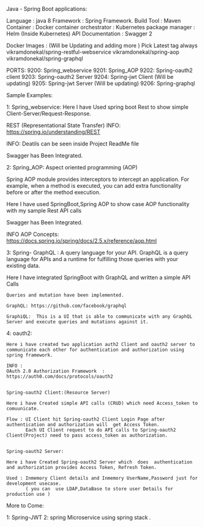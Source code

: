 Java - Spring Boot applications:


Language : java 8
Framework : Spring Framework.
Build Tool : Maven
Container : Docker
container orchestrator : Kubernetes
package manager : Helm (Inside Kubernetes)
API Documentation : Swagger 2

Docker Images : (Will be Updating and adding more ) Pick Latest tag always
 vikramdonekal/spring-restful-webservice
 vikramdonekal/spring-aop
 vikramdonekal/spring-graphql
 
PORTS:
9200: Spring_webservice
9201: Spring_AOP
9202: Spring-oauth2 client
9203: Spring-oauth2 Server
9204: Spring-jwt Client (Will be updating)
9205: Spring-jwt Server (Will be updating)
9206: Spring-graphql


Sample Examples:

1: Spring_webservice:
Here I have Used  spring boot Rest to show simple  Client-Server/Request-Response.

   REST (Representational State Transfer)
   INFO: https://spring.io/understanding/REST
  
  INFO: Deatils can be seen inside Project ReadMe file

 Swagger has Been Integrated.

2: Spring_AOP:  Aspect oriented programming (AOP)

   Spring AOP module provides interceptors to intercept an application. 
   For example, when a method is executed, you can add extra functionality before or after the method execution.
   
Here I have used SpringBoot,Spring AOP to show case AOP functionality with my sample Rest API calls
   
   Swagger has Been Integrated.
   
   INFO AOP Concepts: https://docs.spring.io/spring/docs/2.5.x/reference/aop.html
   

3: Spring- GraphQL : A query language for your API.
   GraphQL is a query language for APIs and a runtime for fulfilling those queries with your existing data.
   
Here I have integrated SpringBoot with GraphQL  and written a simple  API Calls 
    
	Queries and mutation have been implemented.
	
	GraphQL: https://github.com/facebook/graphql
	
	GraphiQL:  This is a UI that is able to communicate with any GraphQL Server and execute queries and mutations against it. 
	
4: oauth2:
 
	Here i have created two application auth2 Client and oauth2 server to communicate each other for authentication and authorization using spring framework.
	
	INFO :
	OAuth 2.0 Authorization Framework  : https://auth0.com/docs/protocols/oauth2
	
	
	Spring-oauth2 Client:(Resource Server)
	
	Here i have Created simple API calls (CRUD) which need Access_token to comuunicate.
	
	Flow : UI Client hit Spring-oauth2 Client Login Page after authentication and authorization will  get Access Token.
	       Each UI Client request to do API calls to Spring-oauth2 Client(Project) need to pass access_token as authorization.
		   

	Spring-oauth2 Server:
	
	Here i have Created Spring-oauth2 Server which  does  authentication and authorization provides Access Token, Refresh Token.
	
	Used : Inmemory Client details and Inmemory UserName,Password just for development usecase.
           ( you can  use LDAP,DataBase to store user Details for production use )
		   


More to Come:

1: Spring-JWT
2: spring Microservice using spring stack .


 
	
		
				  
				  
				  
	
	
	
	
  
